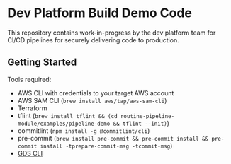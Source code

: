 # Dev Platform Build Demo Code

This repository contains work-in-progress by the dev platform team for CI/CD pipelines for securely delivering code to production.

## Getting Started

Tools required:

* AWS CLI with credentials to your target AWS account
* AWS SAM CLI (`brew install aws/tap/aws-sam-cli`)
* Terraform
* tflint (`brew install tflint && (cd routine-pipeline-module/examples/pipeline-demo && tflint --init)`)
* commitlint (`npm install -g @commitlint/cli`)
* pre-commit (`brew install pre-commit && pre-commit install && pre-commit install -tprepare-commit-msg -tcommit-msg`)
* [GDS CLI](https://github.com/alphagov/homebrew-gds)
